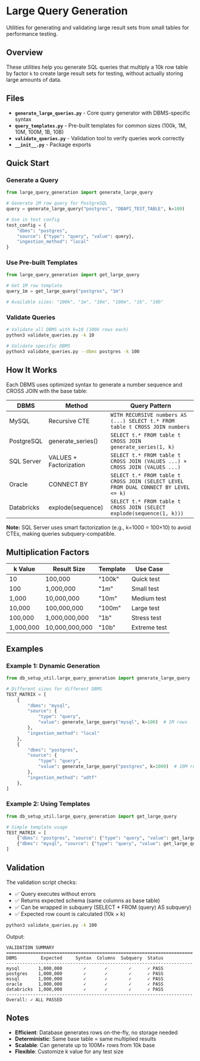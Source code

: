 # Large Query Generation

Utilities for generating and validating large result sets from small tables for performance testing.

## Overview

These utilities help you generate SQL queries that multiply a 10k row table by factor `k` to create large result sets for testing, without actually storing large amounts of data.

## Files

- **`generate_large_queries.py`** - Core query generator with DBMS-specific syntax
- **`query_templates.py`** - Pre-built templates for common sizes (100k, 1M, 10M, 100M, 1B, 10B)
- **`validate_queries.py`** - Validation tool to verify queries work correctly
- **`__init__.py`** - Package exports

## Quick Start

### Generate a Query

```python
from large_query_generation import generate_large_query

# Generate 1M row query for PostgreSQL
query = generate_large_query("postgres", "DBAPI_TEST_TABLE", k=100)

# Use in test config
test_config = {
    "dbms": "postgres",
    "source": {"type": "query", "value": query},
    "ingestion_method": "local"
}
```

### Use Pre-built Templates

```python
from large_query_generation import get_large_query

# Get 1M row template
query_1m = get_large_query("postgres", "1m")

# Available sizes: "100k", "1m", "10m", "100m", "1b", "10b"
```

### Validate Queries

```bash
# Validate all DBMS with k=10 (100k rows each)
python3 validate_queries.py -k 10

# Validate specific DBMS
python3 validate_queries.py --dbms postgres -k 100
```

## How It Works

Each DBMS uses optimized syntax to generate a number sequence and CROSS JOIN with the base table:

| DBMS | Method | Query Pattern |
|------|--------|---------------|
| MySQL | Recursive CTE | `WITH RECURSIVE numbers AS (...) SELECT t.* FROM table t CROSS JOIN numbers` |
| PostgreSQL | generate_series() | `SELECT t.* FROM table t CROSS JOIN generate_series(1, k)` |
| SQL Server | VALUES + Factorization | `SELECT t.* FROM table t CROSS JOIN (VALUES ...) × CROSS JOIN (VALUES ...)` |
| Oracle | CONNECT BY | `SELECT t.* FROM table t CROSS JOIN (SELECT LEVEL FROM DUAL CONNECT BY LEVEL <= k)` |
| Databricks | explode(sequence) | `SELECT t.* FROM table t CROSS JOIN (SELECT explode(sequence(1, k)))` |

**Note:** SQL Server uses smart factorization (e.g., k=1000 = 100×10) to avoid CTEs, making queries subquery-compatible.

## Multiplication Factors

| k Value | Result Size | Template | Use Case |
|---------|-------------|----------|----------|
| 10 | 100,000 | "100k" | Quick test |
| 100 | 1,000,000 | "1m" | Small test |
| 1,000 | 10,000,000 | "10m" | Medium test |
| 10,000 | 100,000,000 | "100m" | Large test |
| 100,000 | 1,000,000,000 | "1b" | Stress test |
| 1,000,000 | 10,000,000,000 | "10b" | Extreme test |

## Examples

### Example 1: Dynamic Generation

```python
from db_setup_util.large_query_generation import generate_large_query

# Different sizes for different DBMS
TEST_MATRIX = [
    {
        "dbms": "mysql",
        "source": {
            "type": "query",
            "value": generate_large_query("mysql", k=100)  # 1M rows
        },
        "ingestion_method": "local"
    },
    {
        "dbms": "postgres",
        "source": {
            "type": "query",
            "value": generate_large_query("postgres", k=1000)  # 10M rows
        },
        "ingestion_method": "udtf"
    },
]
```

### Example 2: Using Templates

```python
from db_setup_util.large_query_generation import get_large_query

# Simple template usage
TEST_MATRIX = [
    {"dbms": "postgres", "source": {"type": "query", "value": get_large_query("postgres", "1m")}, "ingestion_method": "local"},
    {"dbms": "mysql", "source": {"type": "query", "value": get_large_query("mysql", "10m")}, "ingestion_method": "udtf"},
]
```

## Validation

The validation script checks:
- ✅ Query executes without errors
- ✅ Returns expected schema (same columns as base table)
- ✅ Can be wrapped in subquery (SELECT * FROM (query) AS subquery)
- ✅ Expected row count is calculated (10k × k)

```bash
python3 validate_queries.py -k 100
```

Output:
```
VALIDATION SUMMARY
======================================================================
DBMS         Expected     Syntax  Columns  Subquery  Status
----------------------------------------------------------------------
mysql       1,000,000        ✓       ✓        ✓      ✓ PASS
postgres    1,000,000        ✓       ✓        ✓      ✓ PASS
mssql       1,000,000        ✓       ✓        ✓      ✓ PASS
oracle      1,000,000        ✓       ✓        ✓      ✓ PASS
databricks  1,000,000        ✓       ✓        ✓      ✓ PASS
----------------------------------------------------------------------
Overall: ✓ ALL PASSED
```

## Notes

- **Efficient**: Database generates rows on-the-fly, no storage needed
- **Deterministic**: Same base table = same multiplied results
- **Scalable**: Can generate up to 100M+ rows from 10k base
- **Flexible**: Customize k value for any test size

